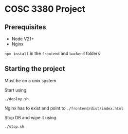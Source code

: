 # COSC 3380 Project

## Prerequisites
- Node V21+
- Nginx

`npm install` in the `frontend` and `backend` folders

## Starting the project
Must be on a unix system

Start using
```
./deploy.sh
```

Nginx has to exist and point to `./frontend/dist/index.html`

Stop DB and wipe it using
```
./stop.sh
```
